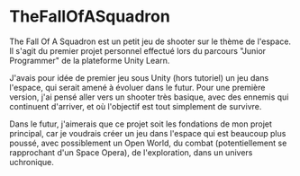 # TheFallOfASquadron
The Fall Of A Squadron est un petit jeu de shooter sur le thème de l'espace. Il s'agit du premier projet personnel effectué lors du parcours "Junior Programmer" de la plateforme Unity Learn.

J'avais pour idée de premier jeu sous Unity (hors tutoriel) un jeu dans l'espace, qui serait amené à évoluer dans le futur.
Pour une première version, j'ai pensé aller vers un shooter très basique, avec des ennemis qui continuent d'arriver, et où l'objectif est tout simplement de survivre.

Dans le futur, j'aimerais que ce projet soit les fondations de mon projet principal, car je voudrais créer un jeu dans l'espace qui est beaucoup plus poussé, avec possiblement un Open World, du combat (potentiellement se rapprochant d'un Space Opera), de l'exploration, dans un univers uchronique.
